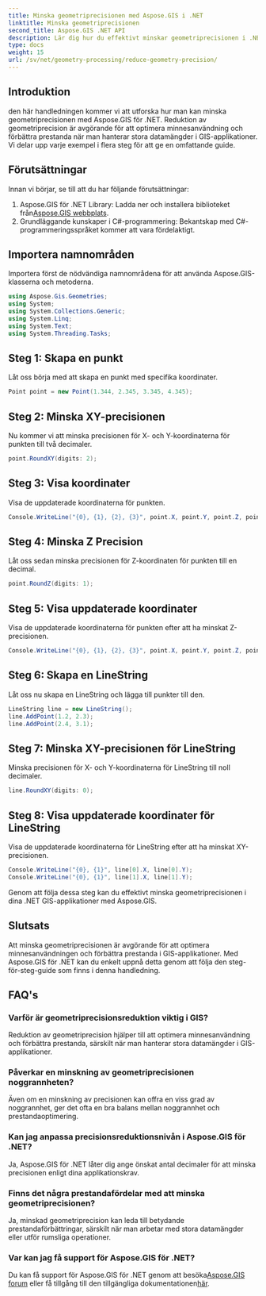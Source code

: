 ```yaml
---
title: Minska geometriprecisionen med Aspose.GIS i .NET
linktitle: Minska geometriprecisionen
second_title: Aspose.GIS .NET API
description: Lär dig hur du effektivt minskar geometriprecisionen i .NET GIS-applikationer med Aspose.GIS för förbättrad prestanda och minnesoptimering.
type: docs
weight: 15
url: /sv/net/geometry-processing/reduce-geometry-precision/
---
```

## Introduktion
den här handledningen kommer vi att utforska hur man kan minska geometriprecisionen med Aspose.GIS för .NET. Reduktion av geometriprecision är avgörande för att optimera minnesanvändning och förbättra prestanda när man hanterar stora datamängder i GIS-applikationer. Vi delar upp varje exempel i flera steg för att ge en omfattande guide.
## Förutsättningar
Innan vi börjar, se till att du har följande förutsättningar:
1.  Aspose.GIS för .NET Library: Ladda ner och installera biblioteket från[Aspose.GIS webbplats](https://releases.aspose.com/gis/net/).
2. Grundläggande kunskaper i C#-programmering: Bekantskap med C#-programmeringsspråket kommer att vara fördelaktigt.
## Importera namnområden
Importera först de nödvändiga namnområdena för att använda Aspose.GIS-klasserna och metoderna.
```csharp
using Aspose.Gis.Geometries;
using System;
using System.Collections.Generic;
using System.Linq;
using System.Text;
using System.Threading.Tasks;
```

## Steg 1: Skapa en punkt
Låt oss börja med att skapa en punkt med specifika koordinater.
```csharp
Point point = new Point(1.344, 2.345, 3.345, 4.345);
```
## Steg 2: Minska XY-precisionen
Nu kommer vi att minska precisionen för X- och Y-koordinaterna för punkten till två decimaler.
```csharp
point.RoundXY(digits: 2);
```
## Steg 3: Visa koordinater
Visa de uppdaterade koordinaterna för punkten.
```csharp
Console.WriteLine("{0}, {1}, {2}, {3}", point.X, point.Y, point.Z, point.M);
```
## Steg 4: Minska Z Precision
Låt oss sedan minska precisionen för Z-koordinaten för punkten till en decimal.
```csharp
point.RoundZ(digits: 1);
```
## Steg 5: Visa uppdaterade koordinater
Visa de uppdaterade koordinaterna för punkten efter att ha minskat Z-precisionen.
```csharp
Console.WriteLine("{0}, {1}, {2}, {3}", point.X, point.Y, point.Z, point.M);
```
## Steg 6: Skapa en LineString
Låt oss nu skapa en LineString och lägga till punkter till den.
```csharp
LineString line = new LineString();
line.AddPoint(1.2, 2.3);
line.AddPoint(2.4, 3.1);
```
## Steg 7: Minska XY-precisionen för LineString
Minska precisionen för X- och Y-koordinaterna för LineString till noll decimaler.
```csharp
line.RoundXY(digits: 0);
```
## Steg 8: Visa uppdaterade koordinater för LineString
Visa de uppdaterade koordinaterna för LineString efter att ha minskat XY-precisionen.
```csharp
Console.WriteLine("{0}, {1}", line[0].X, line[0].Y);
Console.WriteLine("{0}, {1}", line[1].X, line[1].Y);
```
Genom att följa dessa steg kan du effektivt minska geometriprecisionen i dina .NET GIS-applikationer med Aspose.GIS.
## Slutsats
Att minska geometriprecisionen är avgörande för att optimera minnesanvändningen och förbättra prestanda i GIS-applikationer. Med Aspose.GIS för .NET kan du enkelt uppnå detta genom att följa den steg-för-steg-guide som finns i denna handledning.
## FAQ's
### Varför är geometriprecisionsreduktion viktig i GIS?
Reduktion av geometriprecision hjälper till att optimera minnesanvändning och förbättra prestanda, särskilt när man hanterar stora datamängder i GIS-applikationer.
### Påverkar en minskning av geometriprecisionen noggrannheten?
Även om en minskning av precisionen kan offra en viss grad av noggrannhet, ger det ofta en bra balans mellan noggrannhet och prestandaoptimering.
### Kan jag anpassa precisionsreduktionsnivån i Aspose.GIS för .NET?
Ja, Aspose.GIS för .NET låter dig ange önskat antal decimaler för att minska precisionen enligt dina applikationskrav.
### Finns det några prestandafördelar med att minska geometriprecisionen?
Ja, minskad geometriprecision kan leda till betydande prestandaförbättringar, särskilt när man arbetar med stora datamängder eller utför rumsliga operationer.
### Var kan jag få support för Aspose.GIS för .NET?
 Du kan få support för Aspose.GIS för .NET genom att besöka[Aspose.GIS forum](https://forum.aspose.com/c/gis/33) eller få tillgång till den tillgängliga dokumentationen[här](https://reference.aspose.com/gis/net/).